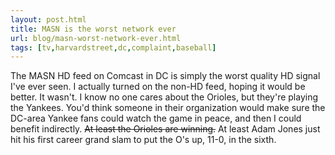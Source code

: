 ```yaml
---
layout: post.html
title: MASN is the worst network ever
url: blog/masn-worst-network-ever.html
tags: [tv,harvardstreet,dc,complaint,baseball]
---
```

The MASN HD feed on Comcast in DC is simply the worst quality HD signal I've ever seen. I actually turned on the non-HD feed, hoping it would be better. It wasn't. I know no one cares about the Orioles, but they're playing the Yankees. You'd think someone in their organization would make sure the DC-area Yankee fans could watch the game in peace, and then I could benefit indirectly. <del>At least the Orioles are winning.</del> At least Adam Jones just hit his first career grand slam to put the O's up, 11-0, in the sixth.
